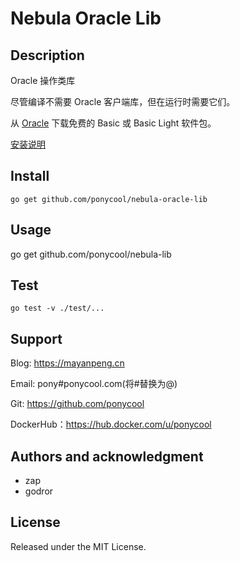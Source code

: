 # Nebula Oracle Lib

## Description

Oracle 操作类库

尽管编译不需要 Oracle 客户端库，但在运行时需要它们。

从 [Oracle](https://www.oracle.com/database/technologies/instant-client/downloads.html) 下载免费的 Basic 或 Basic Light
软件包。

[安装说明](https://oracle.github.io/odpi/doc/)

## Install

```
go get github.com/ponycool/nebula-oracle-lib
```

## Usage

go get github.com/ponycool/nebula-lib

## Test

```shell
go test -v ./test/...
```

## Support

Blog: https://mayanpeng.cn

Email: pony#ponycool.com(将#替换为@)

Git: https://github.com/ponycool

DockerHub：https://hub.docker.com/u/ponycool

## Authors and acknowledgment

- zap
- godror

## License

Released under the MIT License.